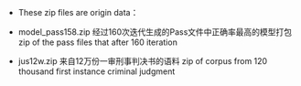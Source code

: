 * These zip files are origin data：

* model_pass158.zip  经过160次迭代生成的Pass文件中正确率最高的模型打包 zip of the pass files that after 160 iteration

* jus12w.zip         来自12万份一审刑事判决书的语料 zip of corpus from 120 thousand first instance criminal judgment

